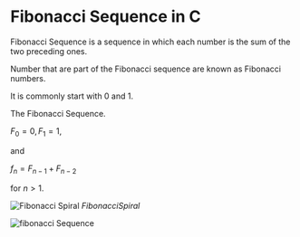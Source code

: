 # Fibonacci Sequence in C

Fibonacci Sequence is a sequence in which each number is the sum of the two preceding ones.

Number that are part of the Fibonacci sequence are known as Fibonacci numbers.

It is commonly start with 0 and 1.

The Fibonacci Sequence.


$F_{0} = 0,     F_{1} = 1,$

and

$f_{n} = F_{n - 1}  +   F_{n - 2}$

for $n > 1.$

![Fibonacci Spiral](https://github.com/oderoi/C/Algoritm/Math/Fibonacci_Sequence/Fibonacci_Spiral.svg.png)
$Fibonacci Spiral$


![fibonacci Sequence](/fibonacci.png)
